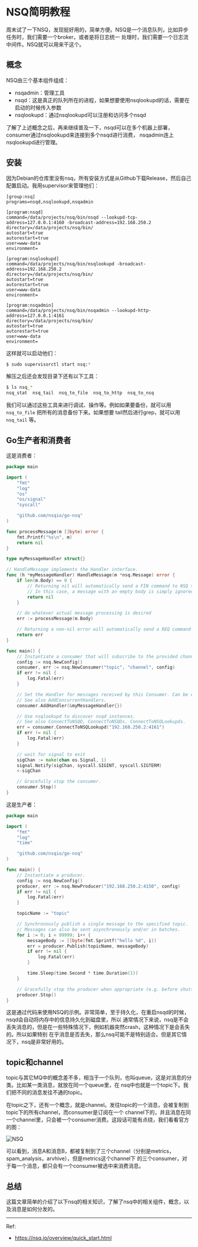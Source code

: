 # NSQ简明教程

周末试了一下NSQ，发现挺好用的，简单方便。NSQ是一个消息队列，比如异步任务时，我们需要一个broker，或者是将日志统一
处理时，我们需要一个日志流中间件。NSQ就可以用来干这个。

## 概念

NSQ由三个基本组件组成：

- nsqadmin：管理工具
- nsqd：这是真正的队列所在的进程，如果想要使用nsqlookupd的话，需要在启动的时候传入参数
- nsqlookupd：通过nsqlookupd可以注册和访问多个nsqd

了解了上述概念之后，再来继续普及一下，nsqd可以在多个机器上部署，consumer通过nsqlookupd来连接到多个nsqd进行消费，
nsqadmin连上nsqlookupd进行管理。

## 安装

因为Debian的仓库里没有nsq，所有安装方式是从Github下载Release，然后自己配置启动。我用supervisor来管理他们：

```
[group:nsq]
programs=nsqd,nsqlookupd,nsqadmin

[program:nsqd]
command=/data/projects/nsq/bin/nsqd --lookupd-tcp-address=127.0.0.1:4160 -broadcast-address=192.168.250.2
directory=/data/projects/nsq/bin/
autostart=true
autorestart=true
user=www-data
environment=

[program:nsqlookupd]
command=/data/projects/nsq/bin/nsqlookupd -broadcast-address=192.168.250.2
directory=/data/projects/nsq/bin/
autostart=true
autorestart=true
user=www-data
environment=

[program:nsqadmin]
command=/data/projects/nsq/bin/nsqadmin --lookupd-http-address=127.0.0.1:4161
directory=/data/projects/nsq/bin/
autostart=true
autorestart=true
user=www-data
environment=
```

这样就可以启动他们：

```bash
$ sudo supervisorctl start nsq:*
```

解压之后还会发现目录下还有以下工具：

```bash
$ ls nsq_*
nsq_stat  nsq_tail  nsq_to_file  nsq_to_http  nsq_to_nsq
```

我们可以通过这些工具来进行调试、操作等。例如如果要备份，就可以用 `nsq_to_file` 把所有的消息备份下来。如果想要
tail然后进行grep，就可以用 `nsq_tail` 等。

## Go生产者和消费者

这是消费者：

```go
package main

import (
	"fmt"
	"log"
	"os"
	"os/signal"
	"syscall"

	"github.com/nsqio/go-nsq"
)

func processMessage(m []byte) error {
	fmt.Printf("%s\n", m)
	return nil
}

type myMessageHandler struct{}

// HandleMessage implements the Handler interface.
func (h *myMessageHandler) HandleMessage(m *nsq.Message) error {
	if len(m.Body) == 0 {
		// Returning nil will automatically send a FIN command to NSQ to mark the message as processed.
		// In this case, a message with an empty body is simply ignored/discarded.
		return nil
	}

	// do whatever actual message processing is desired
	err := processMessage(m.Body)

	// Returning a non-nil error will automatically send a REQ command to NSQ to re-queue the message.
	return err
}

func main() {
	// Instantiate a consumer that will subscribe to the provided channel.
	config := nsq.NewConfig()
	consumer, err := nsq.NewConsumer("topic", "channel", config)
	if err != nil {
		log.Fatal(err)
	}

	// Set the Handler for messages received by this Consumer. Can be called multiple times.
	// See also AddConcurrentHandlers.
	consumer.AddHandler(&myMessageHandler{})

	// Use nsqlookupd to discover nsqd instances.
	// See also ConnectToNSQD, ConnectToNSQDs, ConnectToNSQLookupds.
	err = consumer.ConnectToNSQLookupd("192.168.250.2:4161")
	if err != nil {
		log.Fatal(err)
	}

	// wait for signal to exit
	sigChan := make(chan os.Signal, 1)
	signal.Notify(sigChan, syscall.SIGINT, syscall.SIGTERM)
	<-sigChan

	// Gracefully stop the consumer.
	consumer.Stop()
}
```

这是生产者：

```go
package main

import (
	"fmt"
	"log"
	"time"

	"github.com/nsqio/go-nsq"
)

func main() {
	// Instantiate a producer.
	config := nsq.NewConfig()
	producer, err := nsq.NewProducer("192.168.250.2:4150", config)
	if err != nil {
		log.Fatal(err)
	}

	topicName := "topic"

	// Synchronously publish a single message to the specified topic.
	// Messages can also be sent asynchronously and/or in batches.
	for i := 0; i < 99999; i++ {
		messageBody := []byte(fmt.Sprintf("hello %d", i))
		err = producer.Publish(topicName, messageBody)
		if err != nil {
			log.Fatal(err)
		}

		time.Sleep(time.Second * time.Duration(1))
	}

	// Gracefully stop the producer when appropriate (e.g. before shutting down the service)
	producer.Stop()
}
```

这是通过代码来使用NSQ的示例。非常简单，至于持久化，在重启nsqd的时候，nsqd会自动将内存中的信息持久化到磁盘里，所以
通常情况下来说，nsq是不会丢失消息的，但是在一些特殊情况下，例如机器突然crash，这种情况下是会丢失的。所以如果特别
在乎消息是否丢失，那么nsq可能不是特别适合。但是其它情况下，nsq是非常好用的。

## topic和channel

topic与其它MQ中的概念差不多，相当于一个队列，也叫queue，这是对消息的分类。比如某一类消息，就放在同一个queue里，在
nsq中也就是一个topic下。我们把不同的消息发往不通的topic。

在topic之下，还有一个概念，就是channel。发往topic的一个消息，会被复制到topic下的所有channel，而consumer是订阅在一个
channel下的，并且消息在同一个channel里，只会被一个consumer消费。这段话可能有点绕，我们看看官方的图：

![NSQ](https://f.cloud.github.com/assets/187441/1700696/f1434dc8-6029-11e3-8a66-18ca4ea10aca.gif)

可以看到，消息A和消息B，都被复制到了三个channel（分别是metrics，spam_analysis，arvhive），但是metrics这个channel下
的三个consumer，对于每一个消息，都只会有一个consumer被选中来消费消息。

## 总结

这篇文章简单的介绍了以下nsq的相关知识，了解了nsq中的相关组件，概念，以及消息是如何分发的。

---

Ref:

- https://nsq.io/overview/quick_start.html
